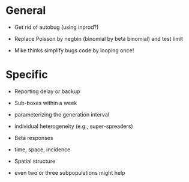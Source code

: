 General
=======

* Get rid of autobug (using inprod?)

* Replace Poisson by negbin (binomial by beta binomial) and test limit

* Mike thinks simplify bugs code by looping once!

Specific
========

* Reporting delay or backup

* Sub-boxes within a week
 * parameterizing the generation interval
 * individual heterogeneity (e.g., super-spreaders)

* Beta responses
 * time, space, incidence

* Spatial structure
 * even two or three subpopulations might help
